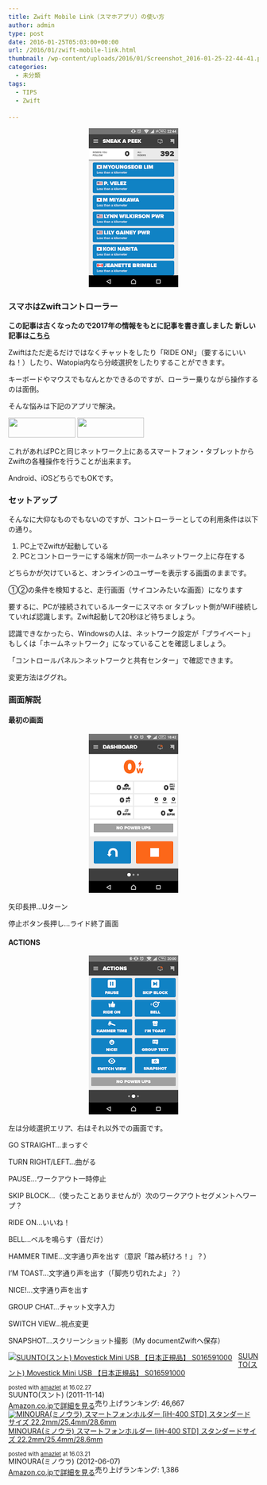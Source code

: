 ```yaml
---
title: Zwift Mobile Link（スマホアプリ）の使い方
author: admin
type: post
date: 2016-01-25T05:03:00+00:00
url: /2016/01/zwift-mobile-link.html
thumbnail: /wp-content/uploads/2016/01/Screenshot_2016-01-25-22-44-41.png
categories:
  - 未分類
tags:
  - TIPS
  - Zwift

---
```

<div class="separator" style="clear: both; text-align: center;">
  <img border="0" height="320" src="/wp-content/uploads/2016/01/Screenshot_2016-01-25-22-44-41.png" width="180" />
</div>



### スマホはZwiftコントローラー

**この記事は古くなったので2017年の情報をもとに記事を書き直しました**
**新しい記事は[こちら](/post/2017zwift-mobile-link.html)**

Zwiftはただ走るだけではなくチャットをしたり「RIDE ON!」（要するにいいね！）したり、Watopia内なら分岐選択をしたりすることができます。

キーボードやマウスでもなんとかできるのですが、ローラー乗りながら操作するのは面倒。

そんな悩みは下記のアプリで解決。

<div id="appreach-box" style="text-align:left;">
    <div class="appreach-links" style="float: left;">
        <div id="appreach-itunes-link" style="display: inline-block; _display: inline;">
        <a id="appreach-itunes" href="https://itunes.apple.com/jp/app/zwift-mobile-link/id934083691?mt=8&amp;uo=4&amp;at=" target="_blank" rel="nofollow">
        <img src="https://nabettu.github.io/appreach/img/itune_ja.svg" style="height:40px;width:135px;">
        </a>
    </div>
    <div id="appreach-gplay-link" style="display:inline-block; _display:inline;">
    <a id="appreach-gplay" href="https://play.google.com/store/apps/details?id=com.zwift.android.prod" target="_blank" rel="nofollow">
    <img src="https://nabettu.github.io/appreach/img/gplay_ja.png" style="height:40px;width:134.5px;">
    </a>
    </div>
</div>
<div class="appreach-footer" style="margin-bottom:10px; clear: left;"></div>

これがあればPCと同じネットワーク上にあるスマートフォン・タブレットからZwiftの各種操作を行うことが出来ます。

Android、iOSどちらでもOKです。

### セットアップ

そんなに大仰なものでもないのですが、コントローラーとしての利用条件は以下の通り。



  1. PC上でZwiftが起動している
  2. PCとコントローラーにする端末が同一ホームネットワーク上に存在する

どちらかが欠けていると、オンラインのユーザーを表示する画面のままです。

①②の条件を検知すると、走行画面（サイコンみたいな画面）になります

要するに、PCが接続されているルーターにスマホ or タブレット側がWiFi接続していれば認識します。Zwift起動して20秒ほど待ちましょう。

認識できなかったら、Windowsの人は、ネットワーク設定が「プライベート」もしくは「ホームネットワーク」になっていることを確認しましょう。

「コントロールパネル＞ネットワークと共有センター」で確認できます。

変更方法はググれ。

### 画面解説

#### 最初の画面

<div class="separator" style="clear: both; text-align: center;">
  <img border="0" height="320" src="/wp-content/uploads/2016/01/Screenshot_2016-01-26-18-42-25.png" width="180" />
</div>

矢印長押…Uターン

停止ボタン長押し…ライド終了画面



#### ACTIONS

<div class="separator" style="clear: both; text-align: center;">
  <img border="0" height="320" src="/wp-content/uploads/2016/01/Screenshot_2016-01-22-20-00-17.png" width="180" />
</div>

左は分岐選択エリア、右はそれ以外での画面です。

GO STRAIGHT…まっすぐ

TURN RIGHT/LEFT…曲がる

PAUSE…ワークアウト一時停止

SKIP BLOCK…（使ったことありませんが）次のワークアウトセグメントへワープ？

RIDE ON…いいね！

BELL…ベルを鳴らす（音だけ）

HAMMER TIME…文字通り声を出す（意訳「踏み続けろ！」？）

I&#8217;M TOAST…文字通り声を出す（「脚売り切れたよ」？）

NICE!…文字通り声を出す

GROUP CHAT…チャット文字入力

SWITCH VIEW…視点変更

SNAPSHOT…スクリーンショット撮影（My documentZwiftへ保存）



<div class="amazlet-box" style="margin-bottom:0px;">
  <div class="amazlet-image" style="float:left;margin:0px 12px 1px 0px;">
    <a href="http://www.amazon.co.jp/exec/obidos/ASIN/B0050GL5GM/gensobunya-22/ref=nosim/" name="amazletlink" target="_blank"><img src="https://images-fe.ssl-images-amazon.com/images/I/41MImoh-wkL._SL160_.jpg" alt="SUUNTO(スント) Movestick Mini USB 【日本正規品】 S016591000" style="border: none;" /></a>
  </div>

  <div class="amazlet-info" style="line-height:120%; margin-bottom: 10px">
    <div class="amazlet-name" style="margin-bottom:10px;line-height:120%">
<a href="http://www.amazon.co.jp/exec/obidos/ASIN/B0050GL5GM/gensobunya-22/ref=nosim/" name="amazletlink" target="_blank">SUUNTO(スント) Movestick Mini USB 【日本正規品】 S016591000</a></p>

<div class="amazlet-powered-date" style="font-size:80%;margin-top:5px;line-height:120%">
  posted with <a href="http://www.amazlet.com/" title="amazlet" target="_blank">amazlet</a> at 16.02.27
</div>


<div class="amazlet-detail">
SUUNTO(スント) (2011-11-14)<br />売り上げランキング: 46,667


<div class="amazlet-sub-info" style="float: left;">
<div class="amazlet-link" style="margin-top: 5px">
  <a href="http://www.amazon.co.jp/exec/obidos/ASIN/B0050GL5GM/gensobunya-22/ref=nosim/" name="amazletlink" target="_blank">Amazon.co.jpで詳細を見る</a>
</div>

  </div>

  <div class="amazlet-footer" style="clear: left">
  </div>
</div>

<div class="amazlet-box" style="margin-bottom:0px;">
  <div class="amazlet-image" style="float:left;margin:0px 12px 1px 0px;">
    <a href="http://www.amazon.co.jp/exec/obidos/ASIN/B00810V1IG/gensobunya-22/ref=nosim/" name="amazletlink" target="_blank"><img src="https://images-fe.ssl-images-amazon.com/images/I/51aXC%2Bgd40L._SL160_.jpg" alt="MINOURA(ミノウラ) スマートフォンホルダー [iH-400 STD] スタンダードサイズ 22.2mm/25.4mm/28.6mm" style="border: none;" /></a>
  </div>

  <div class="amazlet-info" style="line-height:120%; margin-bottom: 10px">
    <div class="amazlet-name" style="margin-bottom:10px;line-height:120%">
<a href="http://www.amazon.co.jp/exec/obidos/ASIN/B00810V1IG/gensobunya-22/ref=nosim/" name="amazletlink" target="_blank">MINOURA(ミノウラ) スマートフォンホルダー [iH-400 STD] スタンダードサイズ 22.2mm/25.4mm/28.6mm</a></p>

<div class="amazlet-powered-date" style="font-size:80%;margin-top:5px;line-height:120%">
  posted with <a href="http://www.amazlet.com/" title="amazlet" target="_blank">amazlet</a> at 16.03.21
</div>


<div class="amazlet-detail">
MINOURA(ミノウラ) (2012-06-07)<br />売り上げランキング: 1,386


<div class="amazlet-sub-info" style="float: left;">
<div class="amazlet-link" style="margin-top: 5px">
  <a href="http://www.amazon.co.jp/exec/obidos/ASIN/B00810V1IG/gensobunya-22/ref=nosim/" name="amazletlink" target="_blank">Amazon.co.jpで詳細を見る</a>
</div>

  </div>

  <div class="amazlet-footer" style="clear: left">
  </div>
</div>

